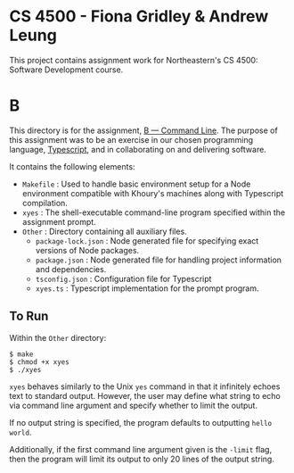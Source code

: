 # CS 4500 - Fiona Gridley & Andrew Leung

This project contains assignment work for Northeastern's CS 4500: Software Development course.

# B

This directory is for the assignment, [B — Command Line](https://www.ccs.neu.edu/home/matthias/4500-f20/B.html). The purpose of this assignment was to be an exercise in our chosen programming language, [Typescript](https://www.typescriptlang.org/), and in collaborating on and delivering software.

It contains the following elements:

- `Makefile` : Used to handle basic environment setup for a Node environment compatible with Khoury's machines along with Typescript compilation.
- `xyes` : The shell-executable command-line program specified within the assignment prompt.
- `Other` : Directory containing all auxiliary files.
  - `package-lock.json` : Node generated file for specifying exact versions of Node packages.
  - `package.json` : Node generated file for handling project information and dependencies.
  - `tsconfig.json` : Configuration file for Typescript
  - `xyes.ts` : Typescript implementation for the prompt program.

## To Run

Within the `Other` directory:

```shell-script
$ make
$ chmod +x xyes
$ ./xyes
```

`xyes` behaves similarly to the Unix `yes` command in that it infinitely echoes text to standard output. However, the user may define what string to echo via command line argument and specify whether to limit the output.

If no output string is specified, the program defaults to outputting `hello world`.

Additionally, if the first command line argument given is the `-limit` flag, then the program will limit its output to only 20 lines of the output string.
